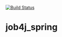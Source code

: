 [![Build Status](https://travis-ci.com/Selesito/job4j_spring.svg?branch=main)](https://travis-ci.com/Selesito/job4j_spring)
# job4j_spring